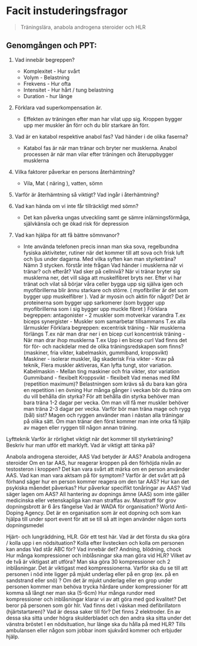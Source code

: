 # Facit instuderingsfragor
> Träningslära, anabola androgena steroider och HLR

## Genomgången och PPT:
1. Vad innebär begreppen?
   - Komplexitet - Hur svårt
   - Volym - Belastning
   - Frekvens - Hur ofta
   - Intensitet - Hur hårt / tung belastning
   - Duration - hur länge

2. Förklara vad superkompensation är. 
   - Effekten av träningen efter man har vilat upp sig. Kroppen bygger upp mer muskler än förr och du blir starkare än förr.

3. Vad är en katabol respektive anabol fas? Vad händer i de olika faserna?
   - Katabol fas är när man tränar och bryter ner musklerna. Anabol processen är när man vilar efter träningen och återuppbygger musklerna

4. Vilka faktorer påverkar en persons återhämtning?
   - Vila, Mat ( näring ), vatten, sömn

5. Varför är återhämtning så viktigt? Vad ingår i återhämtning? 
6. Vad kan hända om vi inte får tillräckligt med sömn?
   - Det kan påverka ungas utveckling samt ge sämre inlärningsförmåga, självkänsla och ge ökad risk för depression

7. Vad kan hjälpa för att få bättre sömnvanor?
   - Inte använda telefonen precis innan man ska sova, regelbundna fysiska aktiviteter, rutiner när det kommer till att sova och frisk luft och ljus under dagarna.
Med vilka syften kan man styrketräna? Nämn 3 stycken.
förstår inte frågan 
Vad händer i musklerna när vi tränar? och efteråt? Vad sker på cellnivå?
När vi tränar bryter sig musklerna ner, det vill säga att muskelfibret bryts ner. Efter vi har tränat och vilat så börjar våra celler bygga upp sig själva igen och myofibrillerna blir ännu starkare och större. ( myofibriller är det som bygger upp muskelfibrer ).
Vad är myosin och aktin för något?
Det är proteinerna som bygger upp sarkomerer (som bygger upp myofibrillerna som i sig bygger upp muckle fibret )
 Förklara begreppen:
antagonister - 2 muskler som motverkar varandra T.ex biceps
synergister - Muskler som samarbetar tillsammans T.ex alla lårmuskler
 Förklara begreppen:
excentrisk träning - När musklerna förlängs T.ex när man drar ner i en bicep curl 
koncentrisk träning - När man drar ihop musklerna T.ex Upp i en bicep curl
 Vad finns det för för- och nackdelar med de olika träningsredskapen som finns? (maskiner, fria vikter, kabelmaskin, gummiband, kroppsvikt)
Maskiner - isolerar muskler, låg skaderisk
Fria vikter - Krav på teknik, Flera muskler aktiveras, Kan lyfta tungt, stor variation.
Kabelmaskin - Mellan ting maskiner och fria vikter, stor variation
Gummiband - flexibelt
Kroppsvikt - flexibelt
 Vad menas med RM (repetition maximum)?
Belastningen som krävs så du bara kan göra en repetition i en övning
 Hur många gånger i veckan bör du träna om du vill behålla din styrka?
För att behålla din styrka behöver man bara träna 1-2 dagar per vecka. Om man vill få mer muskler behöver man träna 2-3 dagar per vecka.
 Varför bör man träna mage och rygg (bål) sist?
Magen och ryggen använder man i nästan alla träningar på olika sätt. Om man tränar den först kommer man inte orka få hjälp av magen eller ryggen till någon annan träning.

Lyftteknik
 Varför är rörlighet viktigt när det kommer till styrketräning?
 Beskriv hur man utför ett marklyft. Vad är viktigt att tänka på?

Anabola androgena steroider, AAS 
 Vad betyder är AAS?
Anabola androgena steroider
 Om en tar AAS, hur reagerar kroppen på den förhöjda nivån av testosteron i kroppen?
 Det kan vara svårt att märka om en person använder AAS. Vad kan man vara aktsam på för symptom? 
 Varför är det svårt att på förhand säger hur en person kommer reagera om den tar AAS? 
 Hur kan det psykiska måendet påverkas?
 Hur påverkar specifikt tonåringar av AAS? 
 Vad säger lagen om AAS?
All hantering av dopnings ämne (AAS) som inte gäller medicinska eller vetenskapliga kan man straffas av. Maxstraff för grov dopningsbrott är 6 års fängelse
 Vad är WADA för organisation?
World Anti-Doping Agency. Det är en organisation som är eot dopning och som kan hjälpa till under sport event för att se till så att ingen använder någon sorts dopningsmedel 

 Hjärt- och lungräddning, HLR. Gör ett test här.
 Vad är det första du ska göra / kolla upp i en nödsituation?
Kolla efter livstecken och kolla om personen kan andas
 Vad står ABC för? Vad innebär det?
Andning, blödning, chock
 Hur många kompressioner och inblåsningar ska man göra vid HLR? Vilket av de två är viktigast att utföra?
Man ska göra 30 kompressioner och 2 inblåsningar. Det är viktigast med kompressionerna.
 Varför ska du se till att personen i nöd inte ligger på mjukt underlag eller på en grop (ex. på en sandstrand eller snö) ?
Om det är mjukt underlag eller en grop under personen kommer man behöva trycka hårdare under kompressioner för att komma så långt ner man ska (5-6cm)
 Hur många rundor med kompressioner och inblåsningar klarar vi av att göra med god kvalitet? 
Det beror på personen som gör hlr. 
 Vad finns det i väskan med defibrillatorn (hjärtstartaren)? Vad är dessa saker till för?
Det finns 2 elektroder. En av dessa ska sitta under högra skulderbladet och den andra ska sitta under det vänstra bröstet
 I en nödsituation, hur länge ska du hålla på med HLR?
Tills ambulansen eller någon som jobbar inom sjukvård kommer och erbjuder hjälp.








